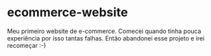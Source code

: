 # ecommerce-website
Meu primeiro website de e-commerce. Comecei quando tinha pouca experiência por isso tantas falhas. Então abandonei esse projeto e irei recomeçar :-)
